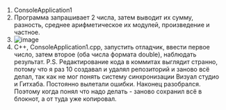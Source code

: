 1. ConsoleApplication1
2. Программа запрашивает 2 числа, затем выводит их сумму, разность, среднее арифметическое их модулей, произведение и частное.
3. ![image](https://user-images.githubusercontent.com/90555557/132989345-e8dafc10-3d0b-49bd-879c-66e03b0a7084.png)
4. С++, ConsoleApplication1.cpp, запустить отладчик, ввести первое число, затем второе (оба числа формата double), наблюдать результат.
P.S. Редактирование кода в коммитах выглядит странно, потому что я раз 10 создавал и удалял репозиторий и заново всё делал, так как не мог понять 
систему синхронизации Визуал студио и Гитхаба. Постоянно вылетали ошибки. Наконец разобрался. Поэтому когда понял что надо делать - заново сохранил всё в блокнот, 
а от туда уже копировал.
